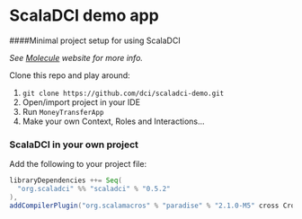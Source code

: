 # ScalaDCI demo app

####Minimal project setup for using ScalaDCI

_See [Molecule](http://scaladci.org) website for more info._

Clone this repo and play around:

1. `git clone https://github.com/dci/scaladci-demo.git`
2. Open/import project in your IDE
3. Run `MoneyTransferApp`
4. Make your own Context, Roles and Interactions...


### ScalaDCI in your own project

Add the following to your project file:

```scala
libraryDependencies ++= Seq(
  "org.scaladci" %% "scaladci" % "0.5.2"
),
addCompilerPlugin("org.scalamacros" % "paradise" % "2.1.0-M5" cross CrossVersion.full)
```
